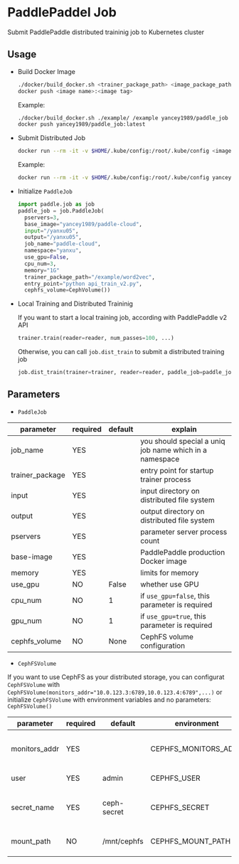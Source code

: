 # PaddlePaddel Job
Submit PaddlePaddle distributed traininig job to Kubernetes cluster

## Usage
- Build Docker Image
  ```bash
  ./docker/build_docker.sh <trainer_package_path> <image_package_path> <image name> <image tag>
  docker push <image name>:<image tag>
  ```
  Example:
  ```bash
  ./docker/build_docker.sh ./example/ /example yancey1989/paddle_job latest
  docker push yancey1989/paddle_job:latest
  ```
- Submit Distributed Job
  ```bash
  docker run --rm -it -v $HOME/.kube/config:/root/.kube/config <image name>:<image tag> python /example/word2vec/api_train_v2.py
  ```
  Example:
  ```bash
  docker run --rm -it -v $HOME/.kube/config:/root/.kube/config yancey1989/paddle_job python /example/word2vec/api_train_v2.py
  ```
- Initialize `PaddleJob`
  ```python
  import paddle.job as job
  paddle_job = job.PaddleJob(
    pservers=3,
    base_image="yancey1989/paddle-cloud",
    input="/yanxu05",
    output="/yanxu05",
    job_name="paddle-cloud",
    namespace="yanxu",
    use_gpu=False,
    cpu_num=3,
    memory="1G"
    trainer_package_path="/example/word2vec",
    entry_point="python api_train_v2.py",
    cephfs_volume=CephVolume())
  ```
- Local Training and Distributed Traininig

  If you want to start a local training job, according with PaddlePaddle v2 API
  ```python
  trainer.train(reader=reader, num_passes=100, ...)
  ```
  Otherwise, you can call `job.dist_train` to submit a distributed training job
  ```python
  job.dist_train(trainer=trainer, reader=reader, paddle_job=paddle_job)
  ```

## Parameters

- `PaddleJob`

parameter | required | default | explain
  --- | --- | --- | ---
job_name|YES||you should special a uniq job name which in a namespace
trainer_package|YES|| entry point for startup trainer process
input| YES || input directory on distributed file system
output|YES|| output directory on distributed file system
pservers|YES|| parameter server process count
base-image|YES||PaddlePaddle production Docker image
memory|YES|| limits for memory
use_gpu|NO|False| whether use GPU
cpu_num|NO|1| if `use_gpu=false`, this parameter is required
gpu_num|NO|1| if `use_gpu=true`, this parameter is required
cephfs_volume|NO|None|CephFS volume configuration

- `CephFSVolume`

If you want to use CephFS as your distributed storage,
you can configurat `CephFSVolume` with
`CephFSVolume(monitors_addr="10.0.123.3:6789,10.0.123.4:6789",...)` or initialize `CephFSVolume` with environment variables and no parameters: `CephFSVolume()`

parameter | required | default | environment |explain
 --- | --- | --- | --- | ---
 monitors_addr| YES | | CEPHFS_MONITORS_ADDR| ceph cluster monitor addres
user | YES| admin |CEPHFS_USER|ceph user name
secret_name | YES |ceph-secret | CEPHFS_SECRET | ceph secret name in kubernetes
mount_path | NO | /mnt/cephfs | CEPHFS_MOUNT_PATH | CephFS mount path in Pod
